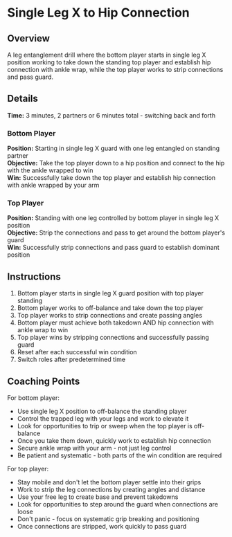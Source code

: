 # Single Leg X to Hip Connection

## Overview
A leg entanglement drill where the bottom player starts in single leg X position working to take down the standing top player and establish hip connection with ankle wrap, while the top player works to strip connections and pass guard.

## Details
**Time:** 3 minutes, 2 partners or 6 minutes total - switching back and forth

### Bottom Player
**Position:** Starting in single leg X guard with one leg entangled on standing partner  
**Objective:** Take the top player down to a hip position and connect to the hip with the ankle wrapped to win  
**Win:** Successfully take down the top player and establish hip connection with ankle wrapped by your arm

### Top Player  
**Position:** Standing with one leg controlled by bottom player in single leg X position  
**Objective:** Strip the connections and pass to get around the bottom player's guard  
**Win:** Successfully strip connections and pass guard to establish dominant position

## Instructions
1. Bottom player starts in single leg X guard position with top player standing
2. Bottom player works to off-balance and take down the top player
3. Top player works to strip connections and create passing angles
4. Bottom player must achieve both takedown AND hip connection with ankle wrap to win
5. Top player wins by stripping connections and successfully passing guard
6. Reset after each successful win condition
7. Switch roles after predetermined time

## Coaching Points
For bottom player:
- Use single leg X position to off-balance the standing player
- Control the trapped leg with your legs and work to elevate it
- Look for opportunities to trip or sweep when the top player is off-balance
- Once you take them down, quickly work to establish hip connection
- Secure ankle wrap with your arm - not just leg control
- Be patient and systematic - both parts of the win condition are required

For top player:
- Stay mobile and don't let the bottom player settle into their grips
- Work to strip the leg connections by creating angles and distance
- Use your free leg to create base and prevent takedowns
- Look for opportunities to step around the guard when connections are loose
- Don't panic - focus on systematic grip breaking and positioning
- Once connections are stripped, work quickly to pass guard
